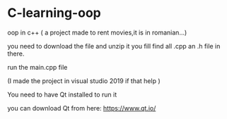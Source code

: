 # C-learning-oop
oop in c++ ( a project made to rent movies,it is in romanian...) 

you need to download the file and unzip it
you fill find all .cpp an .h file in there.

run the main.cpp file


(I made the project in visual studio 2019 if that help )

You need to have Qt installed to run it 

you can download Qt from here: https://www.qt.io/ 
